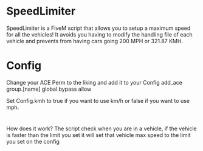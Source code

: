 # SpeedLimiter
SpeedLimiter is a FiveM script that allows you to setup a maximum speed for all the vehicles! It avoids you having to modify the handling file of each vehicle and prevents from having cars going 200 MPH or 321.87 KMH.

# Config
Change your ACE Perm to the liking and add it to your Config add_ace group.[name] global.bypass allow

Set Config.kmh to true if you want to use km/h or false if you want to use mph.
# 
How does it work?
The script check when you are in a vehicle, if the vehicle is faster than the limit you set it will set that vehicle max speed to the limit you set on the config
